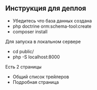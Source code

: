 Инструкция для деплоя
--------------

- Убедитесь что база данных создана
- php doctrine orm:schema-tool:create
- composer install

Для запуска в локальном сервере
 - cd public/
 - php -S localhost:8000

Есть 2 страницы
 - Общий список трейлеров
 - Подробная страница
